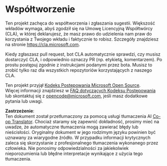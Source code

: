 <!--
CO_OP_TRANSLATOR_METADATA:
{
  "original_hash": "61aff2b3273d4ab66709493b43f91ca1",
  "translation_date": "2025-08-23T23:20:49+00:00",
  "source_file": "CONTRIBUTING.md",
  "language_code": "pl"
}
-->
# Współtworzenie

Ten projekt zachęca do współtworzenia i zgłaszania sugestii. Większość wkładów wymaga, abyś zgodził się na Umowę Licencyjną Współtwórcy (CLA), w której deklarujesz, że masz prawo do udzielenia nam praw do korzystania z Twojego wkładu i faktycznie to robisz. Szczegóły znajdziesz na stronie https://cla.microsoft.com.

Kiedy zgłaszasz pull request, bot CLA automatycznie sprawdzi, czy musisz dostarczyć CLA, i odpowiednio oznaczy PR (np. etykietą, komentarzem). Po prostu postępuj zgodnie z instrukcjami podanymi przez bota. Musisz to zrobić tylko raz dla wszystkich repozytoriów korzystających z naszego CLA.

Ten projekt przyjął [Kodeks Postępowania Microsoft Open Source](https://opensource.microsoft.com/codeofconduct/).  
Więcej informacji znajdziesz w [FAQ dotyczących Kodeksu Postępowania](https://opensource.microsoft.com/codeofconduct/faq/)  
lub skontaktuj się z [opencode@microsoft.com](mailto:opencode@microsoft.com), jeśli masz dodatkowe pytania lub uwagi.

**Zastrzeżenie**:  
Ten dokument został przetłumaczony za pomocą usługi tłumaczenia AI [Co-op Translator](https://github.com/Azure/co-op-translator). Chociaż staramy się zapewnić dokładność, prosimy mieć na uwadze, że automatyczne tłumaczenia mogą zawierać błędy lub nieścisłości. Oryginalny dokument w jego rodzimym języku powinien być uznawany za wiarygodne źródło. W przypadku informacji krytycznych zaleca się skorzystanie z profesjonalnego tłumaczenia wykonanego przez człowieka. Nie ponosimy odpowiedzialności za jakiekolwiek nieporozumienia lub błędne interpretacje wynikające z użycia tego tłumaczenia.